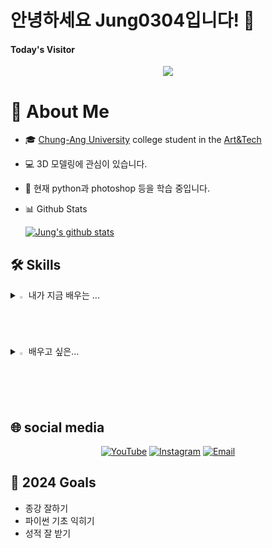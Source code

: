 # 안녕하세요 Jung0304입니다! 👋

#### Today's Visitor
<div align=center>

<a href="https://hits.seeyoufarm.com"><img src="https://hits.seeyoufarm.com/api/count/incr/badge.svg?url=https%3A%2F%2Fgithub.com%2FJung0304&count_bg=%23C73DB6&title_bg=%23555555&icon=&icon_color=%23E7E7E7&title=hits&edge_flat=false"/></a>
</div>

# 🚀 About Me
- 🎓 [Chung-Ang University](https://www.cau.ac.kr/index.do)
college student in the [Art&Tech](https://www.cau.ac.kr/cms/FR_CON/index.do?MENU_ID=1700)
- 💻 3D 모델링에 관심이 있습니다.
- 🌱 현재 python과 photoshop 등을 학습 중입니다.
- 📊 Github Stats
  
  [![Jung's github stats](https://github-readme-stats.vercel.app/api?username=Jung0304)](https://github.com/anuraghazra/github-readme-stats)

## 🛠 Skills
<details>
<summary>
  <img src="https://raw.githubusercontent.com/Tarikul-Islam-Anik/Animated-Fluent-Emojis/master/Emojis/Hand%20gestures/Eyes.png" alt="Eyes" width="2%" /> 내가 지금 배우는 ... 
</summary>
   <br>
  
  ![c](https://img.shields.io/badge/C-00599C?style=for-the-badge&logo=c&logoColor=white) ![python](https://img.shields.io/badge/Python-14354C?style=for-the-badge&logo=python&logoColor=white)

</details>

<details>
<summary>
  <img src="https://raw.githubusercontent.com/Tarikul-Islam-Anik/Animated-Fluent-Emojis/master/Emojis/Hand%20gestures/Eyes.png" alt="Eyes" width="2%" /> 배우고 싶은...
</summary>
   <br>
  
![js](https://img.shields.io/badge/JavaScript-F7DF1E?style=for-the-badge&logo=JavaScript&logoColor=white) ![java](https://img.shields.io/badge/Java-ED8B00?style=for-the-badge&logo=openjdk&logoColor=white) ![c](https://img.shields.io/badge/C-00599C?style=for-the-badge&logo=c&logoColor=white) ![python](https://img.shields.io/badge/Python-14354C?style=for-the-badge&logo=python&logoColor=white)

</details>


## 🌐 social media
<div align=center>
  
[![YouTube](https://img.shields.io/badge/Subscribe-red?style=for-the-badge&logo=youtube&logoColor=white)](https://www.youtube.com/@2256jungyoonji) 
[![Instagram](https://img.shields.io/badge/Instagram-%23E4405F.svg?style=for-the-badge&logo=Instagram&logoColor=white)](https://www.instagram.com/jungyoonjiii/)
[![Email](https://img.shields.io/badge/Email-D14836?style=for-the-badge&logo=gmail&logoColor=white)](mailto:ynji0403@naver.com)
</div>

## 🎯 2024 Goals
- 종강 잘하기
- 파이썬 기초 익히기
- 성적 잘 받기
  
<!--
**Jung0304/Jung0304** is a ✨ _special_ ✨ repository because its `README.md` (this file) appears on your GitHub profile.

Here are some ideas to get you started:

- 🔭 I’m currently working on ...
- 🌱 I’m currently learning ...
- 👯 I’m looking to collaborate on ...
- 🤔 I’m looking for help with ...
- 💬 Ask me about ...
- 📫 How to reach me: ...
- 😄 Pronouns: ...
- ⚡ Fun fact: ...
-->
